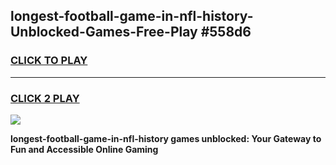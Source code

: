 
## longest-football-game-in-nfl-history-Unblocked-Games-Free-Play #558d6
<h3>
<a href="https://us.freeplayer.one?title=longest-football-game-in-nfl-history&ref=9M">CLICK TO PLAY</a></h3>
<hr>

<h3>
<a href="https://us.freeplayer.one?title=longest-football-game-in-nfl-history&ref=9M">CLICK 2 PLAY</a>
  
</h3>

<a href="https://us.freeplayer.one?title=longest-football-game-in-nfl-history&ref=9M"><img src="https://clearcache.store/games.png"></a>


**longest-football-game-in-nfl-history games unblocked: Your Gateway to Fun and Accessible Online Gaming**
